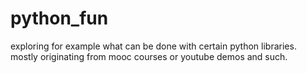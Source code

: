 # python_fun
exploring for example what can be done with certain python libraries. mostly originating from mooc courses or youtube demos and such.  
